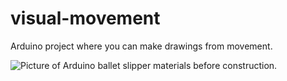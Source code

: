 # visual-movement
Arduino project where you can make drawings from movement.

![Picture of Arduino ballet slipper materials before construction.](http://www.naomitouchet.com/img/slipper-construction-1.jpg)
